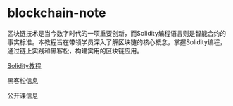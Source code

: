 # blockchain-note

区块链技术是当今数字时代的一项重要创新，而Solidity编程语言则是智能合约的事实标准。本教程旨在带领学员深入了解区块链的核心概念，掌握Solidity编程，通过链上实践和黑客松，构建实用的区块链应用。

[Solidity教程](https://github.com/tign227/blockchain-note/blob/main/solidity-note/README.md)

黑客松信息

公开课信息
